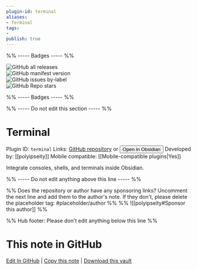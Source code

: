 ```yaml
---
plugin-id: terminal
aliases:
- Terminal
tags: 
- 
publish: true
---
```


%% ----- Badges ----- %%

![GitHub all releases](https://img.shields.io/github/downloads/polyipseity/obsidian-terminal/total?color=573E7A&logo=github&style=for-the-badge)   
![GitHub manifest version](https://img.shields.io/github/manifest-json/v/polyipseity/obsidian-terminal?color=573E7A&logo=github&style=for-the-badge)   
![GitHub issues by-label](https://img.shields.io/github/issues/polyipseity/obsidian-terminal/help%20wanted?color=573E7A&logo=github&style=for-the-badge)   
![GitHub Repo stars](https://img.shields.io/github/stars/polyipseity/obsidian-terminal?color=573E7A&logo=github&style=for-the-badge)

%% ----- Badges ----- %%

%% ----- Do not edit this section ----- %%

# Terminal

Plugin ID: `terminal`
Links: [GitHub repository](https://github.com/polyipseity/obsidian-terminal) or [<button id=HH>Open in Obsidian</button>](obsidian://show-plugin?id=terminal)
Developed by: [[polyipseity]]
Mobile compatible: [[Mobile-compatible plugins|Yes]]

Integrate consoles, shells, and terminals inside Obsidian.

%% ----- Do not edit anything above this line ----- %% 

%% Does the repository or author have any sponsoring links? Uncomment the next line and add them to the author's note. If they don't, please delete the placeholder tag: #placeholder/author %%
%% ![[polyipseity#Sponsor this author]] %%

%% Hub footer: Please don't edit anything below this line %%

# This note in GitHub

<span class="git-footer">[Edit In GitHub](https://github.dev/obsidian-community/obsidian-hub/blob/main/02%20-%20Community%20Expansions/02.05%20All%20Community%20Expansions/Plugins/terminal.md "git-hub-edit-note") | [Copy this note](https://raw.githubusercontent.com/obsidian-community/obsidian-hub/main/02%20-%20Community%20Expansions/02.05%20All%20Community%20Expansions/Plugins/terminal.md "git-hub-copy-note") | [Download this vault](https://github.com/obsidian-community/obsidian-hub/archive/refs/heads/main.zip "git-hub-download-vault") </span>
